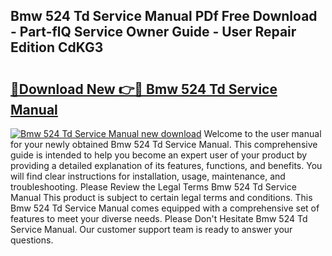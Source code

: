 ## Bmw 524 Td Service Manual PDf Free Download - Part-flQ Service Owner Guide - User Repair Edition CdKG3

# <h2><a href="http://bc59118.oget.top/?id=Bmw+524+Td+Service+Manual">🔗Download New 👉🔴 Bmw 524 Td Service Manual</a></h2>

[![Bmw 524 Td Service Manual new download](https://i.imgur.com/5g1atiW.png)](http://bc59118.oget.top/?id=Bmw+524+Td+Service+Manual)
Welcome to the user manual for your newly obtained Bmw 524 Td Service Manual. This comprehensive guide is intended to help you become an expert user of your product by providing a detailed explanation of its features, functions, and benefits. You will find clear instructions for installation, usage, maintenance, and troubleshooting. Please Review the Legal Terms Bmw 524 Td Service Manual This product is subject to certain legal terms and conditions. This Bmw 524 Td Service Manual comes equipped with a comprehensive set of features to meet your diverse needs. Please Don't Hesitate Bmw 524 Td Service Manual. Our customer support team is ready to answer your questions.
